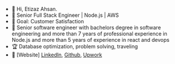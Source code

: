 - 👋 Hi, Etizaz Ahsan.
- 💼 Senior Full Stack Engineer | Node.js | AWS
- 👀 Goal: Customer Satisfaction
- 💼 Senior software engineer with bachelors degree in software engineering and more than 7 years of professional experience in Node.js and more than 5 years of experience in react and devops 
- 🏆 Database optimization, problem solving, traveling
- 🔗 [Website] [LinkedIn](https://linkedin.com/in/etizaz7), [Github](http://github.com/etizaz98), [Upwork](https://www.upwork.com/freelancers/~01f14beae4156a94f1)
